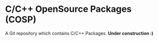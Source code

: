 # C/C++ OpenSource Packages (COSP)
A Git repository which contains C/C++ Packages.
**Under construction :)**
